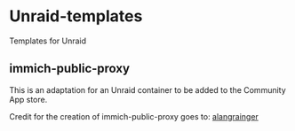 # Unraid-templates
Templates for Unraid

## immich-public-proxy
This is an adaptation for an Unraid container to be added to the Community App store.

Credit for the creation of immich-public-proxy goes to:
[alangrainger](https://github.com/alangrainger/immich-public-proxy)
